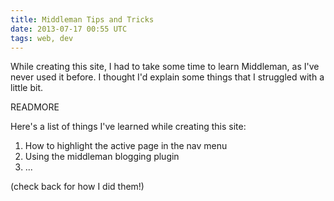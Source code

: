 ```yaml
---
title: Middleman Tips and Tricks
date: 2013-07-17 00:55 UTC
tags: web, dev
---
```


While creating this site, I had to take some time to learn Middleman, 
as I've never used it before. I thought I'd explain some things that 
I struggled with a little bit. 

READMORE

Here's a list of things I've learned while creating this site:


1. How to highlight the active page in the nav menu
2. Using the middleman blogging plugin
3. ...


(check back for how I did them!)

